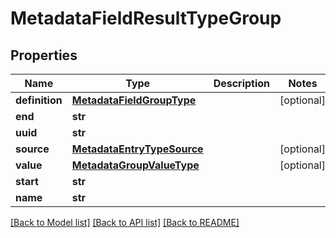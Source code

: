 # MetadataFieldResultTypeGroup

## Properties
Name | Type | Description | Notes
------------ | ------------- | ------------- | -------------
**definition** | [**MetadataFieldGroupType**](MetadataFieldGroupType.md) |  | [optional] 
**end** | **str** |  | 
**uuid** | **str** |  | 
**source** | [**MetadataEntryTypeSource**](MetadataEntryTypeSource.md) |  | [optional] 
**value** | [**MetadataGroupValueType**](MetadataGroupValueType.md) |  | [optional] 
**start** | **str** |  | 
**name** | **str** |  | 

[[Back to Model list]](../README.md#documentation-for-models) [[Back to API list]](../README.md#documentation-for-api-endpoints) [[Back to README]](../README.md)


